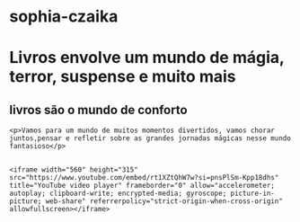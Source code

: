 # sophia-czaika
<!DOCTYPE html>
<html lang="pt-br">
<head>
    <meta charset="UTF-8">
    <meta name="viewport" 
    content="width=device-width, initial-scale=1.0">
    <title>bookflix</title>
    <link rel="stylesheet" href="style.css">
</head>
<body>
  <h1>Livros envolve um mundo de mágia, terror, suspense e muito mais</h1>  
  
  <h2>livros são o mundo de conforto </h2>

    <p>Vamos para um mundo de muitos momentos divertidos, vamos chorar juntos,pensar e refletir sobre as grandes jornadas mágicas nesse mundo fantasioso</p>

    
    <iframe width="560" height="315" src="https://www.youtube.com/embed/rt1XZtQhW7w?si=pnsPlSm-Kpp18dhs" title="YouTube video player" frameborder="0" allow="accelerometer; autoplay; clipboard-write; encrypted-media; gyroscope; picture-in-picture; web-share" referrerpolicy="strict-origin-when-cross-origin" allowfullscreen></iframe>
</body>
</html>

